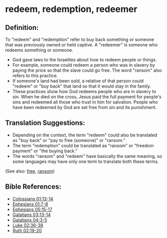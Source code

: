 # redeem, redemption, redeemer #

## Definition: ##

To "redeem" and "redemption" refer to buy back something or someone that was previously owned or held captive. A "redeemer" is someone who redeems something or someone.

* God gave laws to the Israelites about how to redeem people or things.
* For example, someone could redeem a person who was in slavery by paying the price so that the slave could go free. The word "ransom" also refers to this practice.
* If someone's land had been sold, a relative of that person could "redeem" or "buy back" that land so that it would stay in the family.
* These practices show how God redeems people who are in slavery to sin. When he died on the cross, Jesus paid the full payment for people's sins and redeemed all those who trust in him for salvation. People who have been redeemed by God are set free from sin and its punishment.

## Translation Suggestions: ##

* Depending on the context, the term "redeem" could also be translated as "buy back" or "pay to free (someone)" or "ransom."
* The term "redemption" could be translated as "ransom" or "freedom payment" or "the buying back."
* The words "ransom" and "redeem" have basically the same meaning, so some languages may have only  one term to translate both these terms.

(See also: [free](../kt/free.md), [ransom](../kt/ransom.md))

## Bible References: ##

* [Colossians 01:13-14](en/tn/col/help/01/13)
* [Ephesians 01:7-8](en/tn/eph/help/01/07)
* [Ephesians 05:15-17](en/tn/eph/help/05/15)
* [Galatians 03:13-14](en/tn/gal/help/03/13)
* [Galatians 04:3-5](en/tn/gal/help/04/03)
* [Luke 02:36-38](en/tn/luk/help/02/36)
* [Ruth 02:19-20](en/tn/rut/help/02/19)